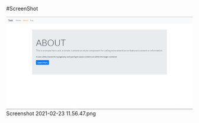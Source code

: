 #ScreenShot


![](screenshots/Screenshot%202021-02-23%2011.56.47.png)
Screenshot 2021-02-23 11.56.47.png
